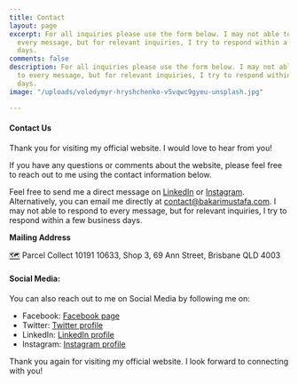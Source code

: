 ```yaml
---
title: Contact
layout: page
excerpt: For all inquiries please use the form below. I may not able to respond to
  every message, but for relevant inquiries, I try to respond within a few business
  days.
comments: false
description: For all inquiries please use the form below. I may not able to respond
  to every message, but for relevant inquiries, I try to respond within a few business
  days.
image: "/uploads/volodymyr-hryshchenko-v5vqwc9gyeu-unsplash.jpg"

---
```

#### Contact Us

Thank you for visiting my official website. I would love to hear from you!

If you have any questions or comments about the website, please feel free to reach out to me using the contact information below.

Feel free to send me a direct message on [LinkedIn](https://www.linkedin.com/in/realbakari/ "LinkedIn") or [Instagram](https://instagram.com/realbakari "Instagram"). Alternatively, you can email me directly at [contact@bakarimustafa.com](mailto:contact@bakarimustafa.com "Email"). I may not able to respond to every message, but for relevant inquiries, I try to respond within a few business days.

**Mailing Address**

[🗺️](https://emojipedia.org/world-map/) Parcel Collect 10191 10633, Shop 3, 69 Ann Street, Brisbane QLD 4003

#### Social Media: 

You can also reach out to me on Social Media by following me on: 

* Facebook: [Facebook page](http://www.facebook.com/therealbakari)
* Twitter: [Twitter profile](http://www.twitter.com/realbakari)
* LinkedIn: [LinkedIn profile](http://www.linkedin.com/in/realbakari)
* Instagram: [Instagram profile](http://www.instagram.com/realbakari)

Thank you again for visiting my official website. I look forward to connecting with you!